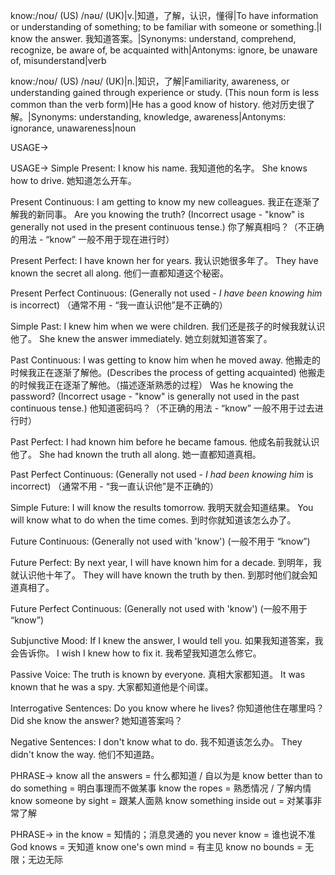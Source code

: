 know:/noʊ/ (US) /nəʊ/ (UK)|v.|知道，了解，认识，懂得|To have information or understanding of something; to be familiar with someone or something.|I know the answer. 我知道答案。|Synonyms: understand, comprehend, recognize, be aware of, be acquainted with|Antonyms: ignore, be unaware of, misunderstand|verb

know:/noʊ/ (US) /nəʊ/ (UK)|n.|知识，了解|Familiarity, awareness, or understanding gained through experience or study.  (This noun form is less common than the verb form)|He has a good know of history. 他对历史很了解。|Synonyms: understanding, knowledge, awareness|Antonyms: ignorance, unawareness|noun


USAGE->

USAGE->
Simple Present:
I know his name. 我知道他的名字。
She knows how to drive. 她知道怎么开车。

Present Continuous:
I am getting to know my new colleagues. 我正在逐渐了解我的新同事。
Are you knowing the truth? (Incorrect usage - "know" is generally not used in the present continuous tense.)  你了解真相吗？（不正确的用法 - “know” 一般不用于现在进行时）


Present Perfect:
I have known her for years. 我认识她很多年了。
They have known the secret all along.  他们一直都知道这个秘密。

Present Perfect Continuous:
(Generally not used - *I have been knowing him* is incorrect) （通常不用 - “我一直认识他”是不正确的）

Simple Past:
I knew him when we were children. 我们还是孩子的时候我就认识他了。
She knew the answer immediately. 她立刻就知道答案了。


Past Continuous:
I was getting to know him when he moved away. 他搬走的时候我正在逐渐了解他。(Describes the process of getting acquainted)  他搬走的时候我正在逐渐了解他。（描述逐渐熟悉的过程）
Was he knowing the password? (Incorrect usage - "know" is generally not used in the past continuous tense.) 他知道密码吗？（不正确的用法 - “know” 一般不用于过去进行时）



Past Perfect:
I had known him before he became famous. 他成名前我就认识他了。
She had known the truth all along. 她一直都知道真相。

Past Perfect Continuous:
(Generally not used - *I had been knowing him* is incorrect) （通常不用 - “我一直认识他”是不正确的）



Simple Future:
I will know the results tomorrow. 我明天就会知道结果。
You will know what to do when the time comes.  到时你就知道该怎么办了。

Future Continuous:
(Generally not used with 'know')  (一般不用于 “know”)


Future Perfect:
By next year, I will have known him for a decade. 到明年，我就认识他十年了。
They will have known the truth by then. 到那时他们就会知道真相了。

Future Perfect Continuous:
(Generally not used with 'know') (一般不用于 “know”)


Subjunctive Mood:
If I knew the answer, I would tell you. 如果我知道答案，我会告诉你。
I wish I knew how to fix it. 我希望我知道怎么修它。

Passive Voice:
The truth is known by everyone. 真相大家都知道。
It was known that he was a spy. 大家都知道他是个间谍。


Interrogative Sentences:
Do you know where he lives? 你知道他住在哪里吗？
Did she know the answer? 她知道答案吗？

Negative Sentences:
I don't know what to do. 我不知道该怎么办。
They didn't know the way. 他们不知道路。


PHRASE->
know all the answers = 什么都知道 / 自以为是
know better than to do something = 明白事理而不做某事
know the ropes = 熟悉情况 / 了解内情
know someone by sight = 跟某人面熟
know something inside out = 对某事非常了解

PHRASE->
in the know = 知情的；消息灵通的
you never know = 谁也说不准
God knows = 天知道
know one's own mind = 有主见
know no bounds = 无限；无边无际
